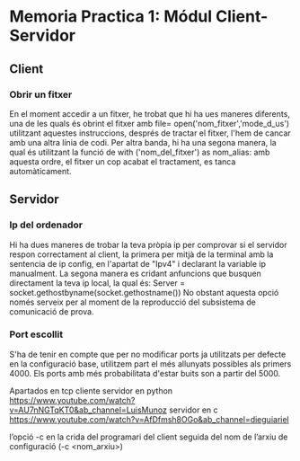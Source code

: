 # Memoria Practica 1: Módul Client-Servidor
## Client
### Obrir un fitxer
En el moment accedir a un fitxer, he trobat que hi ha ues maneres diferents, una de les quals és obrint el fitxer amb file= open('nom_fitxer','mode_d_us')
utilitzant aquestes instruccions, després de tractar el fitxer, l'hem de cancar amb una altra línia de codi.
Per altra banda, hi ha una segona manera, la qual és utilitzant la funció de with ('nom_del_fitxer') as nom_alias:
amb aquesta ordre, el fitxer un cop acabat el tractament, es tanca automàticament.

## Servidor
### Ip del ordenador 
Hi ha dues maneres de trobar la teva pròpia ip per comprovar si el servidor respon correctament al client, la primera per mitjà de la terminal amb la 
sentencia de ip config, en l'apartat de "Ipv4" i declarant la variable ip manualment. 
La segona manera es cridant anfuncions que busquen directament la teva ip local, la qual és: Server = socket.gethostbyname(socket.gethostname())
No obstant aquesta opció només serveix per al moment de la reproducció del subsistema de comunicació de prova. 

### Port escollit
S'ha de tenir en compte que per no modificar ports ja utilitzats per defecte en la configuració base, utilitzem part el més allunyats possibles als primers 4000.
Els ports amb més probabilitata d'estar buits son a partir del 5000.

Apartados en tcp cliente servidor en python
https://www.youtube.com/watch?v=AU7nNGTqKT0&ab_channel=LuisMunoz
servidor en c 
https://www.youtube.com/watch?v=AfDfmsh8OGo&ab_channel=dieguiariel

l’opció -c en la crida del
programari del client seguida del nom de l’arxiu de configuració (-c <nom_arxiu>)
